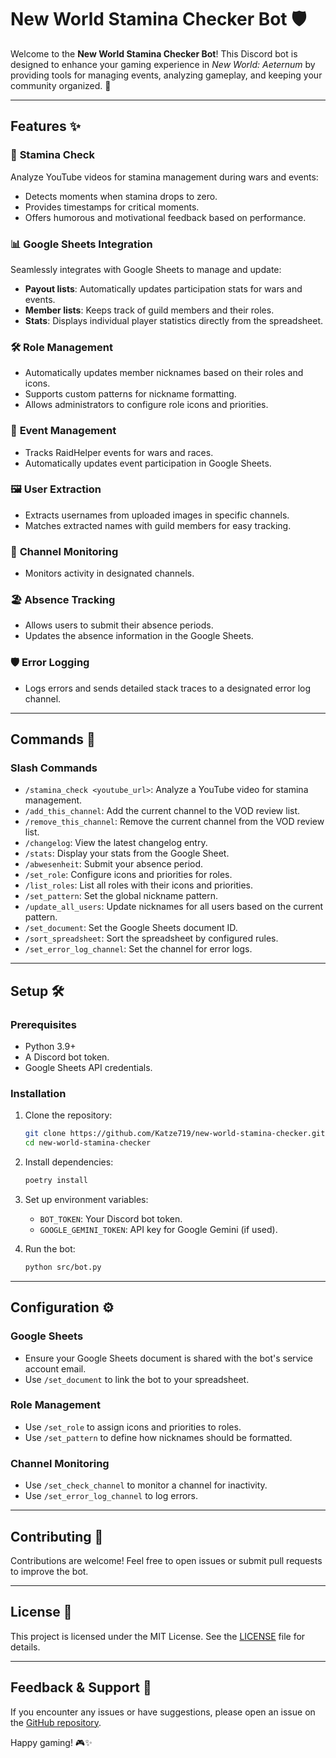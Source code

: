 # New World Stamina Checker Bot 🛡️

Welcome to the **New World Stamina Checker Bot**! This Discord bot is designed to enhance your gaming experience in *New World: Aeternum* by providing tools for managing events, analyzing gameplay, and keeping your community organized. 🚀

---

## Features ✨

### 🎥 **Stamina Check**
Analyze YouTube videos for stamina management during wars and events:
- Detects moments when stamina drops to zero.
- Provides timestamps for critical moments.
- Offers humorous and motivational feedback based on performance.

### 📊 **Google Sheets Integration**
Seamlessly integrates with Google Sheets to manage and update:
- **Payout lists**: Automatically updates participation stats for wars and events.
- **Member lists**: Keeps track of guild members and their roles.
- **Stats**: Displays individual player statistics directly from the spreadsheet.

### 🛠️ **Role Management**
- Automatically updates member nicknames based on their roles and icons.
- Supports custom patterns for nickname formatting.
- Allows administrators to configure role icons and priorities.

### 📅 **Event Management**
- Tracks RaidHelper events for wars and races.
- Automatically updates event participation in Google Sheets.

### 🖼️ **User Extraction**
- Extracts usernames from uploaded images in specific channels.
- Matches extracted names with guild members for easy tracking.

### 🔔 **Channel Monitoring**
- Monitors activity in designated channels.

### 🏖️ **Absence Tracking**
- Allows users to submit their absence periods.
- Updates the absence information in the Google Sheets.

### 🛡️ **Error Logging**
- Logs errors and sends detailed stack traces to a designated error log channel.

---

## Commands 📜

### Slash Commands
- `/stamina_check <youtube_url>`: Analyze a YouTube video for stamina management.
- `/add_this_channel`: Add the current channel to the VOD review list.
- `/remove_this_channel`: Remove the current channel from the VOD review list.
- `/changelog`: View the latest changelog entry.
- `/stats`: Display your stats from the Google Sheet.
- `/abwesenheit`: Submit your absence period.
- `/set_role`: Configure icons and priorities for roles.
- `/list_roles`: List all roles with their icons and priorities.
- `/set_pattern`: Set the global nickname pattern.
- `/update_all_users`: Update nicknames for all users based on the current pattern.
- `/set_document`: Set the Google Sheets document ID.
- `/sort_spreadsheet`: Sort the spreadsheet by configured rules.
- `/set_error_log_channel`: Set the channel for error logs.

---

## Setup 🛠️

### Prerequisites
- Python 3.9+
- A Discord bot token.
- Google Sheets API credentials.

### Installation
1. Clone the repository:
   ```bash
   git clone https://github.com/Katze719/new-world-stamina-checker.git
   cd new-world-stamina-checker
   ```

2. Install dependencies:
   ```bash
   poetry install
   ```

3. Set up environment variables:
   - `BOT_TOKEN`: Your Discord bot token.
   - `GOOGLE_GEMINI_TOKEN`: API key for Google Gemini (if used).

4. Run the bot:
   ```bash
   python src/bot.py
   ```

---

## Configuration ⚙️

### Google Sheets
- Ensure your Google Sheets document is shared with the bot's service account email.
- Use `/set_document` to link the bot to your spreadsheet.

### Role Management
- Use `/set_role` to assign icons and priorities to roles.
- Use `/set_pattern` to define how nicknames should be formatted.

### Channel Monitoring
- Use `/set_check_channel` to monitor a channel for inactivity.
- Use `/set_error_log_channel` to log errors.

---

## Contributing 🤝

Contributions are welcome! Feel free to open issues or submit pull requests to improve the bot.

---

## License 📜

This project is licensed under the MIT License. See the [LICENSE](LICENSE) file for details.

---

## Feedback & Support 💬

If you encounter any issues or have suggestions, please open an issue on the [GitHub repository](https://github.com/Katze719/new-world-stamina-checker).

Happy gaming! 🎮✨


